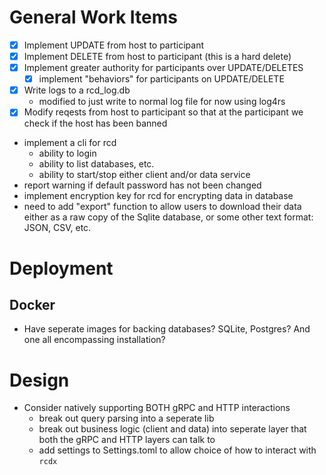 # General Work Items
- [X] Implement UPDATE from host to participant
- [X] Implement DELETE from host to participant (this is a hard delete)
- [X] Implement greater authority for participants over UPDATE/DELETES
    - [X] implement "behaviors" for participants on UPDATE/DELETE
- [X] Write logs to a rcd_log.db 
    - modified to just write to normal log file for now using log4rs
- [X] Modify reqests from host to participant so that at the participant we check if the host has been banned
- implement a cli for rcd
    - ability to login
    - ability to list databases, etc.
    - ability to start/stop either client and/or data service
- report warning if default password has not been changed
- implement encryption key for rcd for encrypting data in database
- need to add "export" function to allow users to download their data either as a raw copy of the Sqlite database, or
some other text format: JSON, CSV, etc. 

# Deployment
## Docker 
- Have seperate images for backing databases? SQLite, Postgres? And one all encompassing installation?

# Design 
- Consider natively supporting BOTH gRPC and HTTP interactions
    - break out query parsing into a seperate lib
    - break out business logic (client and data) into seperate layer that both the gRPC and HTTP layers can talk to
    - add settings to Settings.toml to allow choice of how to interact with `rcdx`



    
